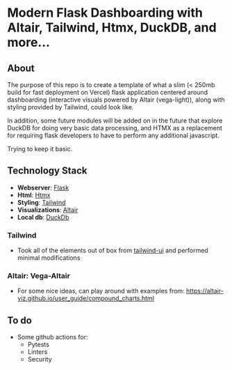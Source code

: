 # Modern Flask Dashboarding with Altair, Tailwind, Htmx, DuckDB, and more... 

## About
The purpose of this repo is to create a template of what a slim (< 250mb build for fast deployment on Vercel) flask application centered around dashboarding (interactive visuals powered by Altair (vega-light)), along with styling provided by Tailwind, could look like. 

In addition, some future modules will be added on in the future that explore DuckDB for doing very basic data processing, and HTMX as a replacement for requiring flask developers to have to perform any additional javascript. 

Trying to keep it basic. 

## Technology Stack
- **Webserver**: [Flask](https://flask.palletsprojects.com/)
- **Html**: [Htmx](https://htmx.org/) 
- **Styling**: [Tailwind](https://tailwindcss.com/) 
- **Visualizations**: [Altair](https://altair-viz.github.io/index.html) 
- **Local db**: [DuckDb](https://duckdb.org/) 

### Tailwind
- Took all of the elements out of box from [tailwind-ui](https://tailwindui.com/) and performed minimal modifications 

### Altair: Vega-Altair
- For some nice ideas, can play around with examples from: https://altair-viz.github.io/user_guide/compound_charts.html 


## To do
- Some github actions for:
    - Pytests
    - Linters 
    - Security 

